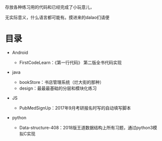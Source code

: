 存放各种练习用的代码和已经完成了小玩意儿，

无实际意义，什么语言都可能有。摸进来的dalao们请便


# 目录

- Android
	- FirstCodeLearn：《第一行代码》 第二版全书代码实现

- java
	- bookStore：书店管理系统（烂大街的那种）
	- design：最最最基础的分层和模块化练习
- JS
	- PubMedSignUp：2017年9月考研报名时写的自动填写脚本
- python
	- Data-structure-408：2018版王道数据结构上所有习题，通过python3模拟C实现
